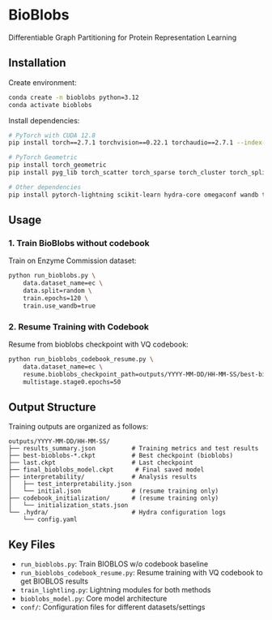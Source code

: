 # BioBlobs

Differentiable  Graph Partitioning for Protein Representation Learning

## Installation

Create environment:
```bash
conda create -n bioblobs python=3.12
conda activate bioblobs
```

Install dependencies:
```bash
# PyTorch with CUDA 12.8
pip install torch==2.7.1 torchvision==0.22.1 torchaudio==2.7.1 --index-url https://download.pytorch.org/whl/cu128

# PyTorch Geometric
pip install torch_geometric
pip install pyg_lib torch_scatter torch_sparse torch_cluster torch_spline_conv -f https://data.pyg.org/whl/torch-2.7.0+cu128.html

# Other dependencies
pip install pytorch-lightning scikit-learn hydra-core omegaconf wandb tqdm numpy pandas matplotlib seaborn proteinshake
```

## Usage

### 1. Train BioBlobs without codebook 

Train on Enzyme Commission dataset:
```bash
python run_bioblobs.py \
    data.dataset_name=ec \
    data.split=random \
    train.epochs=120 \
    train.use_wandb=true
```

### 2. Resume Training with Codebook 

Resume from bioblobs checkpoint with VQ codebook:
```bash
python run_bioblobs_codebook_resume.py \
    data.dataset_name=ec \
    resume.bioblobs_checkpoint_path=outputs/YYYY-MM-DD/HH-MM-SS/best-bioblobs-*.ckpt \
    multistage.stage0.epochs=50
```

## Output Structure

Training outputs are organized as follows:
```
outputs/YYYY-MM-DD/HH-MM-SS/
├── results_summary.json          # Training metrics and test results
├── best-bioblobs-*.ckpt          # Best checkpoint (bioblobs)  
├── last.ckpt                     # Last checkpoint
├── final_bioblobs_model.ckpt      # Final saved model
├── interpretability/             # Analysis results
│   ├── test_interpretability.json
│   └── initial.json              # (resume training only)
├── codebook_initialization/      # (resume training only)
│   └── initialization_stats.json
└── .hydra/                       # Hydra configuration logs
    └── config.yaml
```

## Key Files

- `run_bioblobs.py`: Train BIOBLOS w/o codebook baseline
- `run_bioblobs_codebook_resume.py`: Resume training with VQ codebook to get BIOBLOS results
- `train_lightling.py`: Lightning modules for both methods
- `bioblobs_model.py`: Core model architecture
- `conf/`: Configuration files for different datasets/settings
